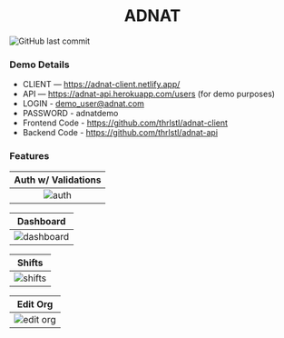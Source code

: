 <div align="center">
	<h1>ADNAT</h1>
</div>

![GitHub last commit](https://img.shields.io/github/last-commit/thrlstl/adnat-client)

### Demo Details

- CLIENT — https://adnat-client.netlify.app/
- API — https://adnat-api.herokuapp.com/users (for demo purposes)
- LOGIN - demo_user@adnat.com
- PASSWORD - adnatdemo
- Frontend Code - https://github.com/thrlstl/adnat-client
- Backend Code - https://github.com/thrlstl/adnat-api

### Features

|                                              Auth w/ Validations                                               |
| :------------------------------------------------------------------------------------------------------------: |
| ![auth](https://user-images.githubusercontent.com/68616411/131931229-1a3af113-f2a9-4f73-917e-b8529080f3f5.png) |

|                                                      Dashboard                                                      |
| :-----------------------------------------------------------------------------------------------------------------: |
| ![dashboard](https://user-images.githubusercontent.com/68616411/131931460-fddbfd26-5f17-4a2b-839c-07435fe9eb6b.png) |

|                                                      Shifts                                                      |
| :--------------------------------------------------------------------------------------------------------------: |
| ![shifts](https://user-images.githubusercontent.com/68616411/131931504-b3d50f29-39b6-44b6-a05b-ab63c54fedf2.png) |

|                                                      Edit Org                                                      |
| :----------------------------------------------------------------------------------------------------------------: |
| ![edit org](https://user-images.githubusercontent.com/68616411/131931596-3ae21256-3dca-4e7e-bc85-75d05cc8e176.png) |
